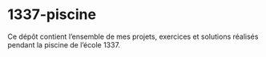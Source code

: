 # 1337-piscine
Ce dépôt contient l’ensemble de mes projets, exercices et solutions réalisés pendant la piscine de l’école 1337.
